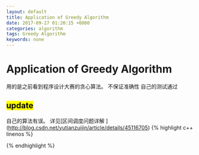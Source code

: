 ```yaml
---
layout: default
title: Application of Greedy Algorithm
date: 2017-09-27 01:20:15 +0800
categories: algorithm
tags: Greedy Algorithm
keywords: none
---
```

# Application of Greedy Algorithm

用的是之前看到程序设计大赛的贪心算法。
不保证准确性
自己的测试通过

## <mark>update</mark>
自己的算法有误。
详见[区间调度问题详解 ]
(http://blog.csdn.net/yutianzuijin/article/details/45116705)
{% highlight c++ linenos %}




{% endhighlight %}

